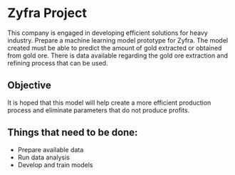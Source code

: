 # Zyfra Project
This company is engaged in developing efficient solutions for heavy industry. Prepare a machine learning model prototype for Zyfra. The model created must be able to predict the amount of gold extracted or obtained from gold ore. There is data available regarding the gold ore extraction and refining process that can be used.

## Objective
It is hoped that this model will help create a more efficient production process and eliminate parameters that do not produce profits.

## Things that need to be done:
- Prepare available data
- Run data analysis
- Develop and train models

